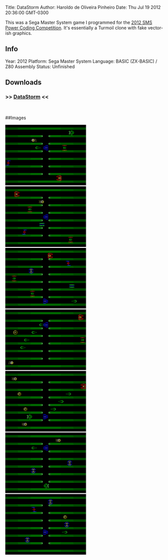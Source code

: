 Title: DataStorm
Author: Haroldo de Oliveira Pinheiro
Date: Thu Jul 19 2012 20:36:00 GMT-0300

This was a Sega Master System game I programmed for the [2012 SMS Power Coding Competition](http://www.smspower.org/Competitions/Coding-2012). It's essentially a Turmoil clone with fake vector-ish graphics.

## Info
Year: 2012
Platform: Sega Master System
Language: BASIC (ZX-BASIC) / Z80 Assembly
Status: Unfinished 

## Downloads
### >> [DataStorm](/downloads/DataStorm-SMS-0.02.zip "Download DataStorm") <<
<br>

##Images

<div class="ContentFlow">
	<div class="flow">
		<img class="item" src="/datastorm-sms/DataStorm-01.png" />
		<img class="item" src="/datastorm-sms/DataStorm-02.png" />
		<img class="item" src="/datastorm-sms/DataStorm-03.png" />
		<img class="item" src="/datastorm-sms/DataStorm-04.png" />
		<img class="item" src="/datastorm-sms/DataStorm-05.png" />
		<img class="item" src="/datastorm-sms/DataStorm-06.png" />
		<img class="item" src="/datastorm-sms/DataStorm-07.png" />
	</div>
</div>

